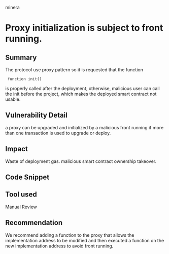 minera
# Proxy initialization is subject to front running.

## Summary

The protocol use proxy pattern so it is requested that the function

```
 function init()
```

is properly called after the deployment, otherwise, malicious user can call the init before the project, 
which makes the deployed smart contract not usable.

## Vulnerability Detail

a proxy can be upgraded and initialized by a malicious front running if more than one transaction is used to upgrade or deploy.

## Impact

Waste of deployment gas. malicious smart contract ownership takeover.

## Code Snippet

## Tool used

Manual Review

## Recommendation

We recommend adding a function to the proxy that allows the implementation address
to be modified and then executed a function on the new implementation address to avoid front running.
